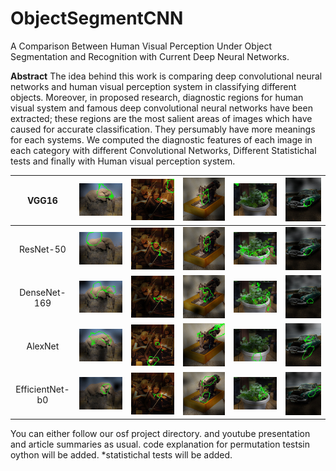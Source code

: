 # ObjectSegmentCNN

A Comparison Between Human Visual Perception Under Object Segmentation and
Recognition with Current Deep Neural Networks.

**Abstract**
The idea behind this work is comparing deep convolutional neural networks and human visual perception system in classifying different objects. Moreover, in proposed research, diagnostic regions for human visual system and famous deep convolutional neural networks have been extracted; these regions are the most salient areas of images which have caused for accurate classification. They persumably have more meanings for each systems. 
We computed the diagnostic features of each image in each category with different Convolutional Networks, Different Statistichal tests and finally with Human visual perception system.


| VGG16           | ![VGG-16](images/VGG1.jpg)          | ![VGG-16](images/VGG2.jpg)  	      | ![VGG-16](images/VGG3.jpg)  	    | ![VGG-16](images/VGG4.jpg)  	      | ![VGG-16](images/VGG5.jpg)  	      |
|:---------------:|:-----------------------------------:|:-----------------------------------:|:-----------------------------------:|:-----------------------------------:|:-------------------------------------:|
| ResNet-50 	  | ![ResNet-50](images/RES1.jpg)   	| ![ResNet-50](images/RES2.jpg)  	  | ![ResNet-50](images/RES3.jpg)  	    | ![ResNet-50](images/RES4.jpg)  	  | ![ResNet-50](images/RES5.jpg)    	  |
| DenseNet-169    | ![DenseNet-169](images/DNS1.jpg)    | ![DenseNet-169](images/DNS2.jpg)    | ![DenseNet-169](images/DNS3.jpg)    | ![DenseNet-169](images/DNS4.jpg)    | ![DenseNet-169](images/DNS5.jpg)      |
| AlexNet  	      | ![Alex Net](images/ALX1.jpg)        | ![Alex Net](images/ALX2.jpg)  	  | ![Alex Net](images/ALX3.jpg)  	    | ![Alex Net](images/ALX4.jpg)  	  | ![Alex Net](images/ALX5.jpg)  	      |
| EfficientNet-b0 | ![EfficientNet-b0](images/EFF1.jpg) | ![EfficientNet-b0](images/EFF2.jpg) | ![EfficientNet-b0](images/EFF3.jpg) | ![EfficientNet-b0](images/EFF4.jpg) | ![EfficientNet-b0](images/EFF5.jpg)   |

You can either follow our osf project directory.
and youtube presentation and article summaries as usual.
code explanation for permutation testsin oython will be added.
*statistichal tests will be added.
